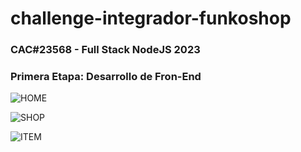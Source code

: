 # challenge-integrador-funkoshop
### CAC#23568 - Full Stack NodeJS 2023

### Primera Etapa: Desarrollo de Fron-End

![HOME](https://github.com/sgvcode/challenge-funkoshop-23568/assets/106033066/0ea48dc2-becf-474c-96a2-6f61b0ff5624)

![SHOP](https://github.com/sgvcode/challenge-funkoshop-23568/assets/106033066/d549e281-6821-41c6-9036-a805ddceea1a)

![ITEM](https://github.com/sgvcode/challenge-funkoshop-23568/assets/106033066/415d614e-3129-4189-a5c1-289b53df7e38)
